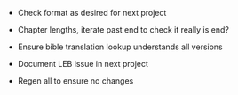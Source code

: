 * Check format as desired for next project

* Chapter lengths, iterate past end to check it really is end?

* Ensure bible translation lookup understands all versions

* Document LEB issue in next project

* Regen all to ensure no changes
